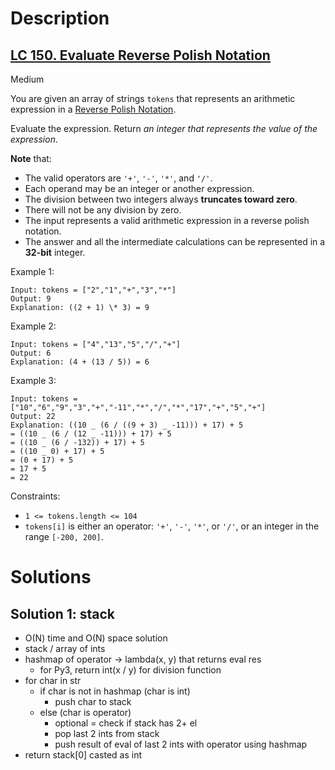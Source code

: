 # Description

## [LC 150. Evaluate Reverse Polish Notation](https://leetcode.com/problems/evaluate-reverse-polish-notation/)

Medium

You are given an array of strings `tokens` that represents an arithmetic expression in a [Reverse Polish Notation](http://en.wikipedia.org/wiki/Reverse_Polish_notation).

Evaluate the expression. Return _an integer that represents the value of the expression_.

**Note** that:

- The valid operators are `'+'`, `'-'`, `'*'`, and `'/'`.
- Each operand may be an integer or another expression.
- The division between two integers always **truncates toward zero**.
- There will not be any division by zero.
- The input represents a valid arithmetic expression in a reverse polish notation.
- The answer and all the intermediate calculations can be represented in a **32-bit** integer.

Example 1:

```
Input: tokens = ["2","1","+","3","*"]
Output: 9
Explanation: ((2 + 1) \* 3) = 9
```

Example 2:

```
Input: tokens = ["4","13","5","/","+"]
Output: 6
Explanation: (4 + (13 / 5)) = 6
```

Example 3:

```
Input: tokens = ["10","6","9","3","+","-11","*","/","*","17","+","5","+"]
Output: 22
Explanation: ((10 _ (6 / ((9 + 3) _ -11))) + 17) + 5
= ((10 _ (6 / (12 _ -11))) + 17) + 5
= ((10 _ (6 / -132)) + 17) + 5
= ((10 _ 0) + 17) + 5
= (0 + 17) + 5
= 17 + 5
= 22
```

Constraints:

- `1 <= tokens.length <= 104`
- `tokens[i]` is either an operator: `'+'`, `'-'`, `'*'`, or `'/'`, or an integer in the range `[-200, 200]`.

# Solutions

## Solution 1: stack

- O(N) time and O(N) space solution
- stack / array of ints
- hashmap of operator -> lambda(x, y) that returns eval res
  - for Py3, return int(x / y) for division function
- for char in str
  - if char is not in hashmap (char is int)
    - push char to stack
  - else (char is operator)
    - optional = check if stack has 2+ el
    - pop last 2 ints from stack
    - push result of eval of last 2 ints with operator using hashmap
- return stack[0] casted as int
